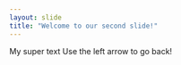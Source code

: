 ```yaml
---
layout: slide
title: "Welcome to our second slide!"
---
```

My super text
Use the left arrow to go back!
